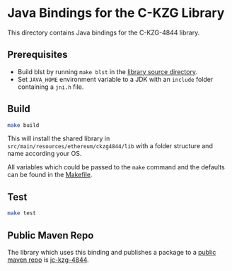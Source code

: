 # Java Bindings for the C-KZG Library

This directory contains Java bindings for the C-KZG-4844 library.

## Prerequisites

* Build blst by running `make blst` in the [library source directory](../../src).
* Set `JAVA_HOME` environment variable to a JDK with an `include` folder containing a `jni.h` file.

## Build

```bash
make build
```

This will install the shared library in `src/main/resources/ethereum/ckzg4844/lib` with a folder
structure and name according your OS.

All variables which could be passed to the `make` command and the defaults can be found in
the [Makefile](./Makefile).

## Test

```bash
make test
```

## Public Maven Repo

The library which uses this binding and publishes a package to a [public maven repo](https://central.sonatype.com/artifact/io.consensys.protocols/jc-kzg-4844)
is [jc-kzg-4844](https://github.com/ConsenSys/jc-kzg-4844).